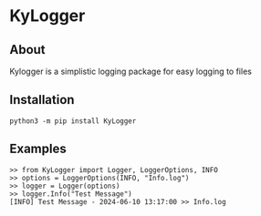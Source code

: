 # KyLogger

## About
Kylogger is a simplistic logging package for easy logging to files

## Installation
```python3 -m pip install KyLogger```

## Examples
```
>> from KyLogger import Logger, LoggerOptions, INFO
>> options = LoggerOptions(INFO, "Info.log")
>> logger = Logger(options)
>> logger.Info("Test Message")
[INFO] Test Message - 2024-06-10 13:17:00 >> Info.log
```